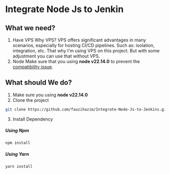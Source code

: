 # Integrate Node Js to Jenkin

## What we need?
1. Have VPS
Why VPS?
VPS offers significant advantages in many scenarios, especially for hosting CI/CD pipelines. Such as: isolation, integration, etc. That why I'm using VPS on this project. But with some adjustment you can use that without VPS.
2. Node
Make sure that you using **node v22.14.0** to prevent the <ins>compatibility issue</ins>.

## What should We do?
1. Make sure you using **node v22.14.0**
2. Clone the project
```bash
git clone https://github.com/fauzihazim/Integrate-Node-Js-to-Jenkins.git
```

3. Install Dependency
##### Using Npm
```bash
npm install
```
##### Using Yarn
```bash
yarn install
```
